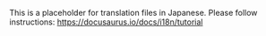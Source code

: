 This is a placeholder for translation files in Japanese. Please follow instructions: https://docusaurus.io/docs/i18n/tutorial